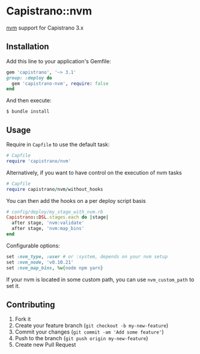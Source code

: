 # Capistrano::nvm

[nvm](https://github.com/creationix/nvm) support for Capistrano 3.x

## Installation

Add this line to your application's Gemfile:

```ruby
gem 'capistrano', '~> 3.1'
group: :deploy do
  gem 'capistrano-nvm', require: false
end
```

And then execute:

    $ bundle install

## Usage

Require in `Capfile` to use the default task:

```ruby
# Capfile
require 'capistrano/nvm'
```

Alternatively, if you want to have control on the execution of nvm tasks

```ruby
# Capfile
require capistrano/nvm/without_hooks
```

You can then add the hooks on a per deploy script basis

```ruby
# config/deploy/my_stage_with_nvm.rb
Capistrano::DSL.stages.each do |stage|
  after stage, 'nvm:validate'
  after stage, 'nvm:map_bins'
end
```

Configurable options:

```ruby
set :nvm_type, :user # or :system, depends on your nvm setup
set :nvm_node, 'v0.10.21'
set :nvm_map_bins, %w{node npm yarn}
```

If your nvm is located in some custom path, you can use `nvm_custom_path` to set it.

## Contributing

1. Fork it
2. Create your feature branch (`git checkout -b my-new-feature`)
3. Commit your changes (`git commit -am 'Add some feature'`)
4. Push to the branch (`git push origin my-new-feature`)
5. Create new Pull Request
